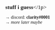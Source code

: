 <!DOCTYPE html>
<html>
<body>

<p1 style="font-family:Trebuchet MS;text-align:left;font-size:125%;"><b>stuff i guess</b></1p>


<p2 style="font-family:Trebuchet MS;text-align:left;font-size:100%;">
<b>&#8594;</b> discord: <b>clarity#0001</b>
<br>
  <b>&#8594;</b> <i>more later maybe</i>
  </p2>

</body>
</html>
